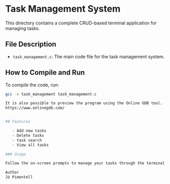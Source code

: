 # Task Management System

This directory contains a complete CRUD-based terminal application for managing tasks.

## File Description

- `task_management.c`: The main code file for the task management system.

## How to Compile and Run

To compile the code, run:
```bash
gcc -o task_management task_management.c

It is also possible to preview the program using the Online GDB tool.
https://www.onlinegdb.com/


## Features

   - Add new tasks
   - Delete tasks
   - task search
   - View all tasks

### Usage

Follow the on-screen prompts to manage your tasks through the terminal interface.

Author
Jó Pimentell